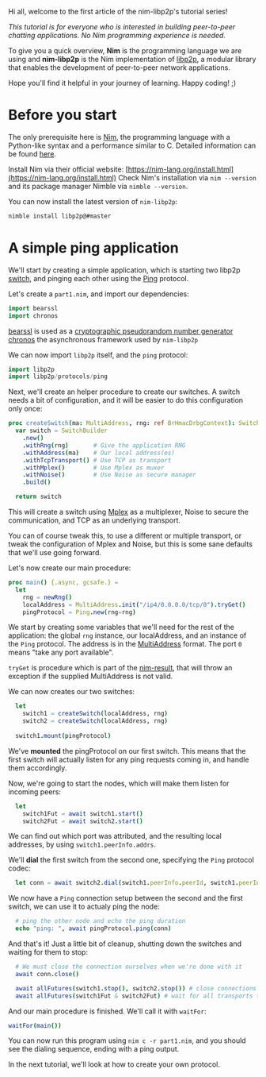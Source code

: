 Hi all, welcome to the first article of the nim-libp2p's tutorial series!

_This tutorial is for everyone who is interested in building peer-to-peer chatting applications. No Nim programming experience is needed._

To give you a quick overview, **Nim** is the programming language we are using and **nim-libp2p** is the Nim implementation of [libp2p](https://libp2p.io/), a modular library that enables the development of peer-to-peer network applications.

Hope you'll find it helpful in your journey of learning. Happy coding! ;)

# Before you start
The only prerequisite here is [Nim](https://nim-lang.org/), the programming language with a Python-like syntax and a performance similar to C. Detailed information can be found [here](https://nim-lang.org/docs/tut1.html).

Install Nim via their official website: [https://nim-lang.org/install.html](https://nim-lang.org/install.html)
Check Nim's installation via `nim --version` and its package manager Nimble via `nimble --version`.

You can now install the latest version of `nim-libp2p`:
```bash
nimble install libp2p@#master
```

# A simple ping application
We'll start by creating a simple application, which is starting two libp2p [switch](https://docs.libp2p.io/concepts/stream-multiplexing/#switch-swarm), and pinging each other using the [Ping](https://docs.libp2p.io/concepts/protocols/#ping) protocol.

Let's create a `part1.nim`, and import our dependencies:
```nim
import bearssl
import chronos
```
[bearssl](https://github.com/status-im/nim-bearssl) is used as a [cryptographic pseudorandom number generator](https://en.wikipedia.org/wiki/Cryptographically-secure_pseudorandom_number_generator)
[chronos](https://github.com/status-im/nim-chronos) the asynchronous framework used by `nim-libp2p`

We can now import `libp2p` itself, and the `ping` protocol:
```nim samefile
import libp2p
import libp2p/protocols/ping
```

Next, we'll create an helper procedure to create our switches. A switch needs a bit of configuration, and it will be easier to do this configuration only once:
```nim
proc createSwitch(ma: MultiAddress, rng: ref BrHmacDrbgContext): Switch =
  var switch = SwitchBuilder
    .new()
    .withRng(rng)       # Give the application RNG
    .withAddress(ma)    # Our local address(es)
    .withTcpTransport() # Use TCP as transport
    .withMplex()        # Use Mplex as muxer
    .withNoise()        # Use Noise as secure manager
    .build()

  return switch
```
This will create a switch using [Mplex](https://docs.libp2p.io/concepts/stream-multiplexing/) as a multiplexer, Noise to secure the communication, and TCP as an underlying transport.

You can of course tweak this, to use a different or multiple transport, or tweak the configuration of Mplex and Noise, but this is some sane defaults that we'll use going forward.


Let's now create our main procedure:
```nim
proc main() {.async, gcsafe.} =
  let
    rng = newRng()
    localAddress = MultiAddress.init("/ip4/0.0.0.0/tcp/0").tryGet()
    pingProtocol = Ping.new(rng=rng)
```
We start by creating some variables that we'll need for the rest of the application: the global `rng` instance, our localAddress, and an instance of the `Ping` protocol. The address is in the [MultiAddress](https://github.com/multiformats/multiaddr) format. The port `0` means "take any port available".

`tryGet` is procedure which is part of the [nim-result](https://github.com/arnetheduck/nim-result/), that will throw an exception if the supplied MultiAddress is not valid.

We can now creates our two switches:
```nim
  let
    switch1 = createSwitch(localAddress, rng)
    switch2 = createSwitch(localAddress, rng)
    
  switch1.mount(pingProtocol)
```

We've **mounted** the pingProtocol on our first switch. This means that the first switch will actually listen for any ping requests coming in, and handle them accordingly.

Now, we're going to start the nodes, which will make them listen for incoming peers:
```nim
  let
    switch1Fut = await switch1.start()
    switch2Fut = await switch2.start()
```

We can find out which port was attributed, and the resulting local addresses, by using `switch1.peerInfo.addrs`.

We'll **dial** the first switch from the second one, specifying the `Ping` protocol codec:
```nim
  let conn = await switch2.dial(switch1.peerInfo.peerId, switch1.peerInfo.addrs, PingCodec)
```
We now have a `Ping` connection setup between the second and the first switch, we can use it to actualy ping the node:
```nim
  # ping the other node and echo the ping duration
  echo "ping: ", await pingProtocol.ping(conn)
```

And that's it! Just a little bit of cleanup, shutting down the switches and waiting for them to stop:
```nim
  # We must close the connection ourselves when we're done with it
  await conn.close()

  await allFutures(switch1.stop(), switch2.stop()) # close connections and shutdown all transports
  await allFutures(switch1Fut & switch2Fut) # wait for all transports to shutdown
```

And our main procedure is finished. We'll call it with `waitFor`:
```nim
waitFor(main())
```

You can now run this program using `nim c -r part1.nim`, and you should see the dialing sequence, ending with a ping output.

In the next tutorial, we'll look at how to create your own protocol.

